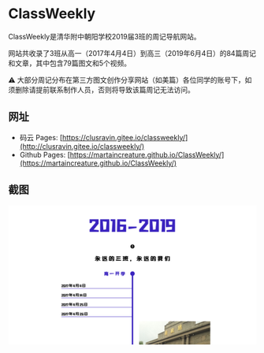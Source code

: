# ClassWeekly
ClassWeekly是清华附中朝阳学校2019届3班的周记导航网站。

网站共收录了3班从高一（2017年4月4日）到高三（2019年6月4日）的84篇周记和文章，其中包含79篇图文和5个视频。

⚠️ 大部分周记分布在第三方图文创作分享网站（如美篇）各位同学的账号下，如须删除请提前联系制作人员，否则将导致该篇周记无法访问。

## 网址
* 码云 Pages: [https://clusravin.gitee.io/classweekly/](http://clusravin.gitee.io/classweekly/)  
* Github Pages: [https://martaincreature.github.io/ClassWeekly/](https://martaincreature.github.io/ClassWeekly/)

## 截图
![](images/screenshot.png)